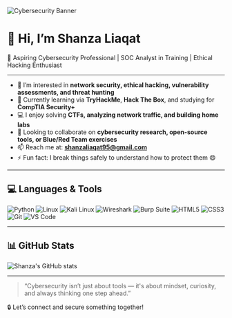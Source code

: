 ![Cybersecurity Banner](https://i.gifer.com/origin/fd/fd73a107f9e3f50f39ea625fae3c7e6f.gif)

# 👋 Hi, I’m Shanza Liaqat

🔐 Aspiring Cybersecurity Professional | SOC Analyst in Training | Ethical Hacking Enthusiast

---

- 👀 I’m interested in **network security, ethical hacking, vulnerability assessments, and threat hunting**  
- 🌱 Currently learning via **TryHackMe**, **Hack The Box**, and studying for **CompTIA Security+**  
- 💻 I enjoy solving **CTFs, analyzing network traffic, and building home labs**  
- 💞️ Looking to collaborate on **cybersecurity research, open-source tools, or Blue/Red Team exercises**  
- 📫 Reach me at: **shanzaliaqat95@gmail.com**  
- ⚡ Fun fact: I break things safely to understand how to protect them 😄  

---

## 💻 Languages & Tools
![Python](https://img.shields.io/badge/-Python-3776AB?style=flat&logo=python&logoColor=white)
![Linux](https://img.shields.io/badge/-Linux-FCC624?style=flat&logo=linux&logoColor=black)
![Kali Linux](https://img.shields.io/badge/-Kali_Linux-557C94?style=flat&logo=kalilinux&logoColor=white)
![Wireshark](https://img.shields.io/badge/-Wireshark-1679A7?style=flat&logo=wireshark&logoColor=white)
![Burp Suite](https://img.shields.io/badge/-Burp_Suite-FF6D00?style=flat&logo=burpsuite&logoColor=white)
![HTML5](https://img.shields.io/badge/-HTML5-E34F26?style=flat&logo=html5&logoColor=white)
![CSS3](https://img.shields.io/badge/-CSS3-1572B6?style=flat&logo=css3&logoColor=white)
![Git](https://img.shields.io/badge/-Git-F05032?style=flat&logo=git&logoColor=white)
![VS Code](https://img.shields.io/badge/-VS_Code-007ACC?style=flat&logo=visual-studio-code&logoColor=white)

---

## 📊 GitHub Stats

![Shanza's GitHub stats](https://github-readme-stats.vercel.app/api?username=Shanza-Liaqat07&show_icons=true&theme=radical)

---

> “Cybersecurity isn’t just about tools — it's about mindset, curiosity, and always thinking one step ahead.”

🔒 Let’s connect and secure something together!


